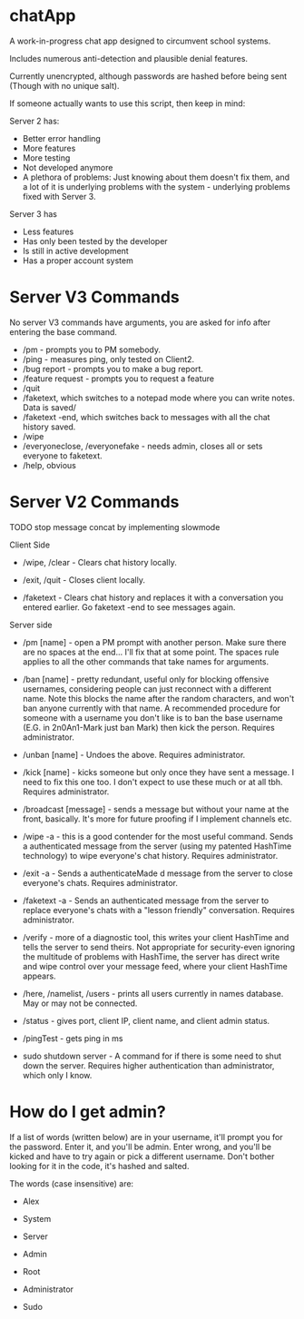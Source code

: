 # chatApp

A work-in-progress chat app designed to circumvent school systems.

Includes numerous anti-detection and plausible denial features.

Currently unencrypted, although passwords are hashed before being sent (Though with no unique salt).

If someone actually wants to use this script, then keep in mind:

Server 2 has:
- Better error handling
- More features
- More testing
- Not developed anymore
- A plethora of problems: Just knowing about them doesn't fix them, and a lot of it is underlying problems with the system - underlying problems fixed with Server 3. 

Server 3 has
- Less features
- Has only been tested by the developer
- Is still in active development
- Has a proper account system

# Server V3 Commands
No server V3 commands have arguments, you are asked for info after entering the base command.

- /pm - prompts you to PM somebody. 
- /ping - measures ping, only tested on Client2. 
- /bug report - prompts you to make a bug report.
- /feature request - prompts you to request a feature
- /quit
- /faketext, which switches to a notepad mode where you can write notes. Data is saved/
- /faketext -end, which switches back to messages with all the chat history saved.
- /wipe
- /everyoneclose, /everyonefake - needs admin, closes all or sets everyone to faketext.
- /help, obvious

# Server V2 Commands

TODO stop message concat by implementing slowmode

Client Side

- /wipe, /clear - Clears chat history locally.

- /exit, /quit - Closes client locally.

- /faketext - Clears chat history and replaces it with a conversation you entered earlier. Go faketext -end to see messages again.


Server side

- /pm [name] - open a PM prompt with another person. Make sure there are no spaces at the end... I'll fix that at some point. The spaces rule applies to all the other commands that take names for arguments.

- /ban [name] - pretty redundant, useful only for blocking offensive usernames, considering people can just reconnect with a different name. Note this blocks the name after the random characters, and won't ban anyone currently with that name. A recommended procedure for someone with a username you don't like is to ban the base username (E.G. in 2n0An1-Mark just ban Mark) then kick the person. Requires administrator.

- /unban [name] - Undoes the above. Requires administrator.

- /kick [name] - kicks someone but only once they have sent a message. I need to fix this one too. I don't expect to use these much or at all tbh. Requires administrator.
 
- /broadcast [message] - sends a message but without your name at the front, basically. It's more for future proofing if I implement channels etc.

- /wipe -a - this is a good contender for the most useful command. Sends a authenticated message from the server (using my patented HashTime technology) to wipe everyone's chat history. Requires administrator.

- /exit -a - Sends a authenticateMade d message from the server to close everyone's chats. Requires administrator.

- /faketext -a - Sends an authenticated message from the server to replace everyone's chats with a "lesson friendly" conversation. Requires administrator.

- /verify - more of a diagnostic tool, this writes your client HashTime and tells the server to send theirs. Not appropriate for security-even ignoring the multitude of problems with HashTime, the server has direct write and wipe control over your message feed, where your client HashTime appears.

- /here, /namelist, /users - prints all users currently in names database. May or may not be connected.

- /status - gives port, client IP, client name, and client admin status.

- /pingTest - gets ping in ms

- sudo shutdown server - A command for if there is some need to shut down the server. Requires higher authentication than administrator, which only I know.

  

# How do I get admin?

If a list of words (written below) are in your username, it'll prompt you for the password. Enter it, and you'll be admin. Enter wrong, and you'll be kicked and have to try again or pick a different username. Don't bother looking for it in the code, it's hashed and salted.


The words (case insensitive) are:

- Alex

- System

- Server

- Admin

- Root

- Administrator

- Sudo
